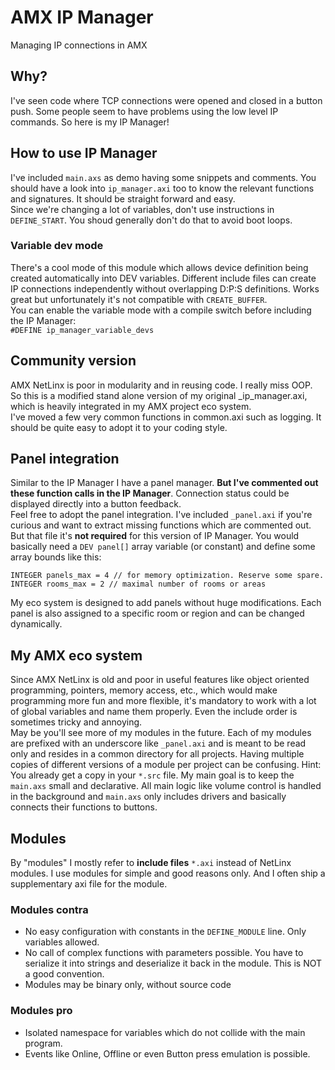 # AMX IP Manager
Managing IP connections in AMX

## Why?
I've seen code where TCP connections were opened and closed in a button push. Some people seem to have problems using the low level IP commands. So here is my IP Manager!

## How to use IP Manager
I've included `main.axs` as demo having some snippets and comments. You should have a look into `ip_manager.axi` too to know the relevant functions and signatures. It should be straight forward and easy.  
Since we're changing a lot of variables, don't use instructions in `DEFINE_START`. You shoud generally don't do that to avoid boot loops.

### Variable dev mode
There's a cool mode of this module which allows device definition being created automatically into DEV variables. Different include files can create IP connections independently without overlapping D:P:S definitions. Works great but unfortunately it's not compatible with `CREATE_BUFFER`.  
You can enable the variable mode with a compile switch before including the IP Manager:  
`#DEFINE ip_manager_variable_devs`


## Community version
AMX NetLinx is poor in modularity and in reusing code. I really miss OOP.  
So this is a modified stand alone version of my original _ip_manager.axi, which is heavily integrated in my AMX project eco system.  
I've moved a few very common functions in common.axi such as logging. It should be quite easy to adopt it to your coding style.


## Panel integration
Similar to the IP Manager I have a panel manager. **But I've commented out these function calls in the IP Manager**. Connection status could be displayed directly into a button feedback.  
Feel free to adopt the panel integration. I've included `_panel.axi` if you're curious and want to extract missing functions which are commented out. But that file it's **not required** for this version of IP Manager. You would basically need a `DEV panel[]` array variable (or constant) and define some array bounds like this:
```
INTEGER panels_max = 4 // for memory optimization. Reserve some spare.
INTEGER rooms_max = 2 // maximal number of rooms or areas
```
My eco system is designed to add panels without huge modifications. Each panel is also assigned to a specific room or region and can be changed dynamically.

## My AMX eco system
Since AMX NetLinx is old and poor in useful features like object oriented programming, pointers, memory access, etc., which would make programming more fun and more flexible, it's mandatory to work with a lot of global variables and name them properly. Even the include order is sometimes tricky and annoying.  
May be you'll see more of my modules in the future.
Each of my modules are prefixed with an underscore like `_panel.axi` and is meant to be read only and resides in a common directory for all projects. Having multiple copies of different versions of a module per project can be confusing. Hint: You already get a copy in your `*.src` file.
My main goal is to keep the `main.axs` small and declarative. All main logic like volume control is handled in the background and `main.axs` only includes drivers and basically connects their functions to buttons.

## Modules
By "modules" I mostly refer to **include files** `*.axi` instead of NetLinx modules. I use modules for simple and good reasons only. And I often ship a supplementary axi file for the module.

### Modules contra
- No easy configuration with constants in the `DEFINE_MODULE` line. Only variables allowed.
- No call of complex functions with parameters possible. You have to serialize it into strings and deserialize it back in the module. This is NOT a good convention.
- Modules may be binary only, without source code

### Modules pro
- Isolated namespace for variables which do not collide with the main program.
- Events like Online, Offline or even Button press emulation is possible.
